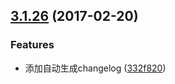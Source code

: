 <a name="3.1.26"></a>
## [3.1.26](https://github.com/iuap-design/compox/compare/332f820...v3.1.26) (2017-02-20)


### Features

* 添加自动生成changelog ([332f820](https://github.com/iuap-design/compox/commit/332f820))



